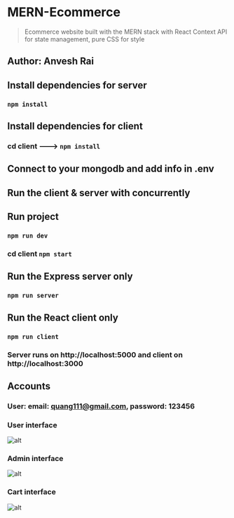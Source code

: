 # MERN-Ecommerce
> Ecommerce website built with the MERN stack with React Context API for state management, pure CSS for style

## Author: Anvesh Rai

## Install dependencies for server 
### `npm install`

## Install dependencies for client
### cd client ---> `npm install`

## Connect to your mongodb and add info in .env

## Run the client & server with concurrently
## Run project
### `npm run dev`
### cd client `npm start`

## Run the Express server only
### `npm run server`

## Run the React client only
### `npm run client`

### Server runs on http://localhost:5000 and client on http://localhost:3000

## Accounts
### User: email: quang111@gmail.com, password: 123456


### User interface 

![alt](https://res.cloudinary.com/levanquang/image/upload/v1640231508/demo/user/screencapture-localhost-3000-2021-12-23-10_47_28_rfdsen.png)

### Admin interface 

![alt](https://res.cloudinary.com/levanquang/image/upload/v1640231418/demo/admin/screencapture-localhost-3000-admin-2021-12-23-10_48_21_oigr6s.png)

### Cart interface 

![alt](https://res.cloudinary.com/levanquang/image/upload/v1640231583/demo/cart/screencapture-localhost-3000-cart-2021-12-23-10_48_49_lipz6c.png)
